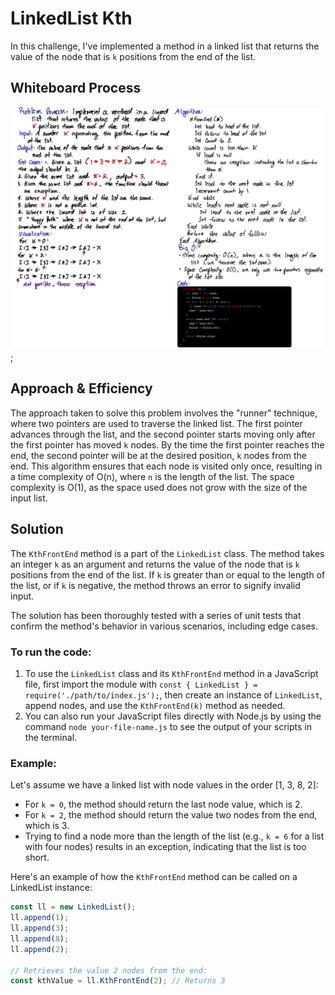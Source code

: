 # LinkedList Kth

In this challenge, I've implemented a method in a linked list that returns the value of the node that is `k` positions from the end of the list. 


## Whiteboard Process

![Linked List Kth UML](../assets/linkedListKthWhiteboard.png);


## Approach & Efficiency

The approach taken to solve this problem involves the "runner" technique, where two pointers are used to traverse the linked list. The first pointer advances through the list, and the second pointer starts moving only after the first pointer has moved `k` nodes. By the time the first pointer reaches the end, the second pointer will be at the desired position, `k` nodes from the end. This algorithm ensures that each node is visited only once, resulting in a time complexity of O(n), where `n` is the length of the list. The space complexity is O(1), as the space used does not grow with the size of the input list.

## Solution

The `KthFrontEnd` method is a part of the `LinkedList` class. The method takes an integer `k` as an argument and returns the value of the node that is `k` positions from the end of the list. If `k` is greater than or equal to the length of the list, or if `k` is negative, the method throws an error to signify invalid input.

The solution has been thoroughly tested with a series of unit tests that confirm the method's behavior in various scenarios, including edge cases.

### To run the code:

1. To use the `LinkedList` class and its `KthFrontEnd` method in a JavaScript file, first import the module with `const { LinkedList } = require('./path/to/index.js');`, then create an instance of `LinkedList`, append nodes, and use the `KthFrontEnd(k)` method as needed.
2. You can also run your JavaScript files directly with Node.js by using the command `node your-file-name.js` to see the output of your scripts in the terminal.


### Example:

Let's assume we have a linked list with node values in the order [1, 3, 8, 2]:

- For `k = 0`, the method should return the last node value, which is 2.
- For `k = 2`, the method should return the value two nodes from the end, which is 3.
- Trying to find a node more than the length of the list (e.g., `k = 6` for a list with four nodes) results in an exception, indicating that the list is too short.

Here's an example of how the `KthFrontEnd` method can be called on a LinkedList instance:

```js
const ll = new LinkedList();
ll.append(1);
ll.append(3);
ll.append(8);
ll.append(2);

// Retrieves the value 2 nodes from the end:
const kthValue = ll.KthFrontEnd(2); // Returns 3
